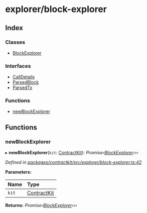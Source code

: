 # explorer/block-explorer

## Index

### Classes

* [BlockExplorer](../classes/_explorer_block_explorer_.blockexplorer.md)

### Interfaces

* [CallDetails](../interfaces/_explorer_block_explorer_.calldetails.md)
* [ParsedBlock](../interfaces/_explorer_block_explorer_.parsedblock.md)
* [ParsedTx](../interfaces/_explorer_block_explorer_.parsedtx.md)

### Functions

* [newBlockExplorer](_explorer_block_explorer_.md#newblockexplorer)

## Functions

### newBlockExplorer

▸ **newBlockExplorer**\(`kit`: [ContractKit](../classes/_kit_.contractkit.md)\): _Promise‹_[_BlockExplorer_](../classes/_explorer_block_explorer_.blockexplorer.md)_‹››_

_Defined in_ [_packages/contractkit/src/explorer/block-explorer.ts:42_](https://github.com/celo-org/celo-monorepo/blob/master/packages/contractkit/src/explorer/block-explorer.ts#L42)

**Parameters:**

| Name | Type |
| :--- | :--- |
| `kit` | [ContractKit](../classes/_kit_.contractkit.md) |

**Returns:** _Promise‹_[_BlockExplorer_](../classes/_explorer_block_explorer_.blockexplorer.md)_‹››_

